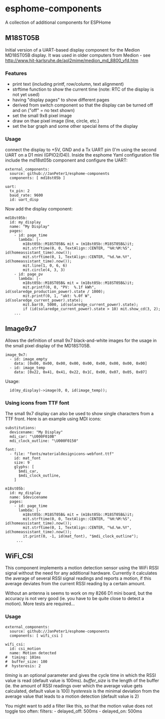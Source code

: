 # esphome-components
A collection of additional components for ESPHome

## M18ST05B
Initial version of a UART-based display component for the Medion
MD18ST05B display. It was used in older computers from Medion -
see http://www.hit-karlsruhe.de/aol2mime/medion_md_8800_vfd.htm

### Features
- print text (including printf, row/column, text alignment)
- strftime function to show the current time (note: RTC of the
  display is not yet used)
- having "display pages" to show different pages
- derived from switch component so that the display can be turned
  off and on ("off" = no text shown)
- set the small 9x8 pixel image
- draw on thae pixel image (line, circle, etc.)
- set the bar graph and some other special items of the display

### Usage
connect the display to +5V, GND and a Tx UART pin (I'm using the
second UART on a D1 mini (GPIO2/D4)).
Inside the esphome Yaml configuration file include the md18st05b
component and configure the UART:
```
external_components:
  source: github://JanPeter1/esphome-components
  components: [ md18st05b ]

uart:
  tx_pin: 2
  baud_rate: 9600
  id: uart_disp
```
Now add the display component:
```
md18st05b:
  id: my_display
  name: "My Display"
  pages:
    - id: page_time
      lambda: |-
        m18st05b::M18ST05B& mit = (m18st05b::M18ST05B&)it;
        mit.strftime(0, 0, TextAlign::CENTER, "%H:%M:%S", id(homeassistant_time).now());
        mit.strftime(0, 1, TextAlign::CENTER, "%d.%m.%Y", id(homeassistant_time).now());
        mit.line(1, 0, 6, 6)
        mit.circle(4, 3, 3)
    - id: page_pv
      lambda: |-
        m18st05b::M18ST05B& mit = (m18st05b::M18ST05B&)it;
        mit.printf(0, 0, "PV:  %.1f kWh", id(solaredge_production_power).state / 1000);
        mit.printf(0, 1, "akt: %.0f W", id(solaredge_current_power).state);
        mit.bar(0, 5000, id(solaredge_current_power).state);
        if (id(solaredge_current_power).state > 10) mit.show_cd(3, 2);
    ...
```

## Image9x7
Allows the definition of small 9x7 black-and-white images for the usage in the small
pixel display of the MD18ST05B.

```
image_9x7:
  - id: image_empty
    data: [0x00, 0x00, 0x00, 0x00, 0x00, 0x00, 0x00, 0x00, 0x00]
  - id: image_temp
    data: [0x22, 0x41, 0x41, 0x22, 0x1C, 0x00, 0x07, 0x05, 0x07]
```
Usage:
```
  id(my_display)->image(0, 0, id(image_temp));
```

### Using icons from TTF font
The small 9x7 display can also be used to show single characters from a TTF front.
Here is an example using MDI icons:
```
substitutions:
  devicename: "My Display"
  mdi_car: "\U000F010B"
  mdi_clock_outline: "\U000F0150"

font:
  - file: "fonts/materialdesignicons-webfont.ttf"
    id: mat_font
    size: 9
    glyphs: [ 
      $mdi_car,
      $mdi_clock_outline,
    ]

m18st05b:
  id: my_display
  name: $devicename
  pages:
    - id: page_time
      lambda: |-
        m18st05b::M18ST05B& mit = (m18st05b::M18ST05B&)it;
        mit.strftime(0, 0, TextAlign::CENTER, "%H:%M:%S", id(homeassistant_time).now());
        mit.strftime(0, 1, TextAlign::CENTER, "%d.%m.%Y", id(homeassistant_time).now());
        it.print(0, -1, id(mat_font), "$mdi_clock_outline");
     ...
```

## WiFi_CSI
This component implements a motion detection sensor using the WiFi RSSI signal without the need
for any additional hardware.
Currently it calculates the average of several RSSI signal readings and reports a motion, if
this average deviates from the current RSSI reading by a certain amount.

Without an antenna is seems to work on my 8266 D1 mini board, but the accuracy is not very
good (ie. you have to be quite close to detect a motion). More tests are required...

### Usage
```
external_components:
  source: github://JanPeter1/esphome-components
  components: [ wifi_csi ]
  
wifi_csi:
  id: csi_motion
  name: Motion detected
#  timing: 101ms
#  buffer_size: 100
#  hysteresis: 2
```

_timing_ is an optional parameter and gives the cycle time in which the RSSI value is read (default value is 100ms).
_buffer_size_ is the length of the buffer (ie. the amount of RSSI readings over which the average value gets calculated, default value is 100)
_hysteresis_ is the minimal deviation from the average value that leads to a motion detection (default value is 2)

You might want to add a filter like this, so that the motion value does not toggle too often:
  filters:
      - delayed_off: 500ms
      - delayed_on: 500ms
